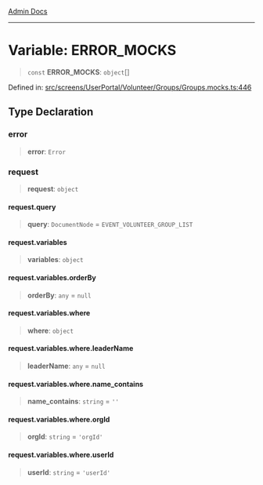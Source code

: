 [Admin Docs](/)

---

# Variable: ERROR_MOCKS

> `const` **ERROR_MOCKS**: `object`[]

Defined in: [src/screens/UserPortal/Volunteer/Groups/Groups.mocks.ts:446](https://github.com/PalisadoesFoundation/talawa-admin/blob/main/src/screens/UserPortal/Volunteer/Groups/Groups.mocks.ts#L446)

## Type Declaration

### error

> **error**: `Error`

### request

> **request**: `object`

#### request.query

> **query**: `DocumentNode` = `EVENT_VOLUNTEER_GROUP_LIST`

#### request.variables

> **variables**: `object`

#### request.variables.orderBy

> **orderBy**: `any` = `null`

#### request.variables.where

> **where**: `object`

#### request.variables.where.leaderName

> **leaderName**: `any` = `null`

#### request.variables.where.name_contains

> **name_contains**: `string` = `''`

#### request.variables.where.orgId

> **orgId**: `string` = `'orgId'`

#### request.variables.where.userId

> **userId**: `string` = `'userId'`

